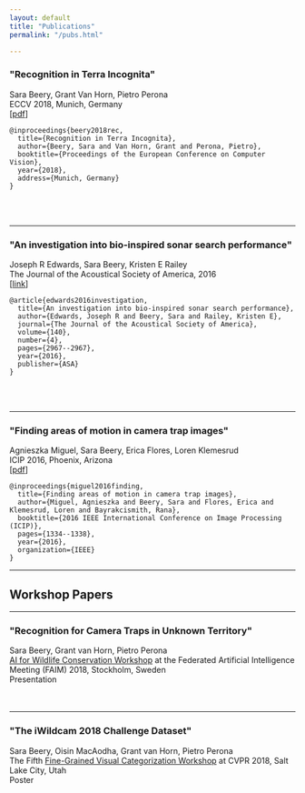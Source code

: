 ```yaml
---
layout: default
title: "Publications"
permalink: "/pubs.html"

---
```


### "Recognition in Terra Incognita"
Sara Beery, Grant Van Horn, Pietro Perona  
ECCV 2018, Munich, Germany  
[[pdf](/assets/papers/recognition_in_terra_incognita.pdf)]
```
@inproceedings{beery2018rec,
  title={Recognition in Terra Incognita},
  author={Beery, Sara and Van Horn, Grant and Perona, Pietro},
  booktitle={Proceedings of the European Conference on Computer Vision},
  year={2018},
  address={Munich, Germany}
}
```
<br>
<br>

---
### "An investigation into bio-inspired sonar search performance"
Joseph R Edwards, Sara Beery, Kristen E Railey  
The Journal of the Acoustical Society of America, 2016  
[[link](https://asa.scitation.org/doi/abs/10.1121/1.4969180)]
```
@article{edwards2016investigation,
  title={An investigation into bio-inspired sonar search performance},
  author={Edwards, Joseph R and Beery, Sara and Railey, Kristen E},
  journal={The Journal of the Acoustical Society of America},
  volume={140},
  number={4},
  pages={2967--2967},
  year={2016},
  publisher={ASA}
}
```
<br>
<br>

---
### "Finding areas of motion in camera trap images"
Agnieszka Miguel, Sara Beery, Erica Flores, Loren Klemesrud  
ICIP 2016, Phoenix, Arizona  
[[pdf](/assets/papers/finding_areas_of_motion.pdf)]
```
@inproceedings{miguel2016finding,
  title={Finding areas of motion in camera trap images},
  author={Miguel, Agnieszka and Beery, Sara and Flores, Erica and Klemesrud, Loren and Bayrakcismith, Rana},
  booktitle={2016 IEEE International Conference on Image Processing (ICIP)},
  pages={1334--1338},
  year={2016},
  organization={IEEE}
}
```

---

## Workshop Papers

---
### "Recognition for Camera Traps in Unknown Territory"
Sara Beery, Grant van Horn, Pietro Perona  
[AI for Wildlife Conservation Workshop](https://sites.google.com/a/usc.edu/aiwc/accepted-papers) at the Federated Artificial Intelligence Meeting (FAIM) 2018, Stockholm, Sweden    
Presentation  
<br>
<br>

---
### "The iWildcam 2018 Challenge Dataset"
Sara Beery, Oisin MacAodha, Grant van Horn, Pietro Perona  
The Fifth [Fine-Grained Visual Categorization Workshop](https://sites.google.com/view/fgvc5/program) at CVPR 2018, Salt Lake City, Utah    
Poster  


